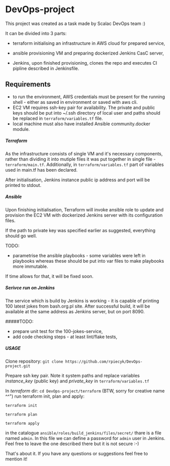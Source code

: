 # DevOps-project

This project was created as a task made by Scalac DevOps team :)

It can be divided into 3 parts:

 - terraform initialising an infrastructure in AWS cloud for prepared service,

 - ansible provisioning VM and preparing dockerized Jenkins CasC server,

 - Jenkins, upon finished provisioning, clones the repo and executes CI pipline described in Jenkinsfile.

## Requirements

- to run the environment, AWS credentials must be present for the running shell - either as saved in environment or saved with aws cli.
- EC2 VM requires ssh-key pair for availability. The private and public keys should be put into ~/.ssh directory of local user and paths should be replaced in `terraform/variables.tf` file.
- local machine must also have installed Ansible community.docker module.

##### Terraform

As the infrastructure consists of single VM and it's necessary components, rather than dividing it into mutiple files it was put together in single file - `terraform/main.tf`.
Additionally, in `terraform/variables.tf` part of variables used in main.tf has been declared. 

After initialisation, Jenkins instance public ip address and port will be printed to stdout.

##### Ansible

Upon finishing initialisation, Terraform will invoke ansible role to update and provision the EC2 VM with dockerized Jenkins server with its configuration files.

If the path to private key was specified earlier as suggested, everything should go well.

TODO:
- parametrise the ansible playbooks - some variables were left in playbooks whereas these should be put into var files to make playbooks more immutable. 

If time allows for that, it will be fixed soon.

##### Serivce run on Jenkins 

The service which is build by Jenkins is working - it is capable of printing 100 latest jokes from bash.org.pl site.
After successful build, it will be available at the same address as Jenkins server, but on port 8090.

#####TODO:
- prepare unit test for the 100-jokes-service,
- add code checking steps - at least lint/flake tests,

##### USAGE

Clone repository: `git clone https://github.com/rpiecyk/DevOps-project.git`

Prepare ssh key pair. Note it system paths and replace variables *instance_key* (public key) and *private_key* in `terraform/variables.tf`

In *terraform* dir: `cd DevOps-project/terraform` (BTW, sorry for creative name ^^") run terraform init, plan and apply:

`terraform init`

`terraform plan`

`terraform apply`


in the catalogue `ansible/roles/build_jenkins/files/secret/` thare is a file named `admin`. In this file we can define a password for `admin` user in Jenkins.
Feel free to leave the one described there but it is not secure :-)

That's about it. If you have any questions or suggestions feel free to mention it!
